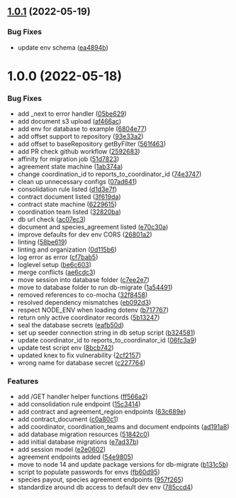 ## [1.0.1](https://github.com/Greenstand/treetracker-contract-api/compare/v1.0.0...v1.0.1) (2022-05-19)


### Bug Fixes

* update env schema ([ea4894b](https://github.com/Greenstand/treetracker-contract-api/commit/ea4894b721fe482225a949f36f7d2f486762f89a))

# 1.0.0 (2022-05-18)


### Bug Fixes

* add _next to error handler ([05be629](https://github.com/Greenstand/treetracker-contract-api/commit/05be629b3a41d8d6607276b5651361837c622303))
* add document s3 upload ([af466ac](https://github.com/Greenstand/treetracker-contract-api/commit/af466ac3672639621c863bed390099485d28aefc))
* add env for database to example ([6804e77](https://github.com/Greenstand/treetracker-contract-api/commit/6804e77efd3b464a92559db59bd08925f478fd5c))
* add offset support to repository ([93e33a2](https://github.com/Greenstand/treetracker-contract-api/commit/93e33a270058e215efceb0dc1635b0b4a537a71d))
* add offset to baseRepository getByFilter ([561f463](https://github.com/Greenstand/treetracker-contract-api/commit/561f463598abc516c7975ab4da21ea3bbe806d9f))
* add PR check github workflow ([2592683](https://github.com/Greenstand/treetracker-contract-api/commit/2592683d3988d777203b406f16f2cb470a7fcd8f))
* affinity for migration job ([51d7823](https://github.com/Greenstand/treetracker-contract-api/commit/51d78235157b5f49ddd0121c9993bd99c49911eb))
* agreement state machine ([1ab374a](https://github.com/Greenstand/treetracker-contract-api/commit/1ab374a122ad04607950f59f400b05311c078fec))
* change coordination_id to reports_to_coordinator_id ([74e3747](https://github.com/Greenstand/treetracker-contract-api/commit/74e3747064200c2538a765babf6f64939fba5cc0))
* clean up unnecessary configs ([07ad641](https://github.com/Greenstand/treetracker-contract-api/commit/07ad641472e138d410826a09b7d80c4df6fb0526))
* consolidation rule listed ([d1d3e7f](https://github.com/Greenstand/treetracker-contract-api/commit/d1d3e7f2a541119a7807f10abeba88b8f1335b11))
* contract document listed ([3f619da](https://github.com/Greenstand/treetracker-contract-api/commit/3f619da470228ad37c6b24c6c3cb745e06fc9523))
* contract state machine ([6229615](https://github.com/Greenstand/treetracker-contract-api/commit/62296154b6d42fd95703107ecb8a58e19dfa5980))
* coordination team listed ([32820ba](https://github.com/Greenstand/treetracker-contract-api/commit/32820bab0066eed0f0b5130293f15d38b26313bd))
* db url check ([ac07ec3](https://github.com/Greenstand/treetracker-contract-api/commit/ac07ec3668293a2ed14558a2d680233b0b1a33fd))
* document and species_agreement listed ([e70c30a](https://github.com/Greenstand/treetracker-contract-api/commit/e70c30a9ba323f584c7cdd778cca9012ee381d37))
* improve defaults for dev env CORS ([26801a2](https://github.com/Greenstand/treetracker-contract-api/commit/26801a220e0dc6d2557636014301123e8af15e89))
* linting ([58be619](https://github.com/Greenstand/treetracker-contract-api/commit/58be6198e28b1c4fb57776b0cade594bc4215f8c))
* linting and organization ([0d115b6](https://github.com/Greenstand/treetracker-contract-api/commit/0d115b620a4ea2dfb4c89a1edf800cb98eb55908))
* log error as error ([cf7bab5](https://github.com/Greenstand/treetracker-contract-api/commit/cf7bab5cc7f50a4c54750c1073d45b5f301d15ff))
* loglevel setup ([be6c603](https://github.com/Greenstand/treetracker-contract-api/commit/be6c603b078da9a847595dd55c9c9a4f8315a91b))
* merge conflicts ([ae6cdc3](https://github.com/Greenstand/treetracker-contract-api/commit/ae6cdc32a2cd63a0e820a3a44e4ac7576b589ce0))
* move session into database folder ([c7ee2e7](https://github.com/Greenstand/treetracker-contract-api/commit/c7ee2e7a4060ef6111bcd6471fd8f7037c9e9c09))
* move to database folder to run db-migrate ([1a54491](https://github.com/Greenstand/treetracker-contract-api/commit/1a544915b7fbfc250a090a0b48f5ab91e4ef0bca))
* removed references to co-mocha ([32f8458](https://github.com/Greenstand/treetracker-contract-api/commit/32f845870ee5262eb426099ef71c2300e2592245))
* resolved dependency mismatches ([eb092d3](https://github.com/Greenstand/treetracker-contract-api/commit/eb092d3431029cb9983736de2d9a36ecca2a693c))
* respect NODE_ENV when loading dotenv ([b717767](https://github.com/Greenstand/treetracker-contract-api/commit/b71776793d833613a5ad93b546f391017fd0558e))
* return only active coordinator records ([5b13247](https://github.com/Greenstand/treetracker-contract-api/commit/5b13247823eaa083cd5fc6e03c813050c85139f6))
* seal the database secrets ([eafb50d](https://github.com/Greenstand/treetracker-contract-api/commit/eafb50d0efec156e485d733f00fa3290ab2b96de))
* set up seeder connection string in db setup script ([b324581](https://github.com/Greenstand/treetracker-contract-api/commit/b324581147e09810cbbcfa53d92f3a306110525e))
* update coordinator_id to reports_to_coordinator_id ([06fc3a9](https://github.com/Greenstand/treetracker-contract-api/commit/06fc3a9bc32152055a155584c533316160e35ebb))
* update test script env ([8bcb742](https://github.com/Greenstand/treetracker-contract-api/commit/8bcb74251c67c9e08a0aa8907ea6ccdec5fcc22a))
* updated knex to fix vulnerability ([2cf2157](https://github.com/Greenstand/treetracker-contract-api/commit/2cf215742a434f292911e9a4e712a7dc1304fd73))
* wrong name for database secret ([c227764](https://github.com/Greenstand/treetracker-contract-api/commit/c2277647a37f1c6df8dd0d1d8952f1b1d6a74114))


### Features

* add /GET handler helper functions ([ff566a2](https://github.com/Greenstand/treetracker-contract-api/commit/ff566a2f065f829ee13a15aa3cf1ef9d38f66eba))
* add consolidation rule endpoint ([15c3414](https://github.com/Greenstand/treetracker-contract-api/commit/15c3414e7a5b95e722d43979dc1722f67420f048))
* add contract and agreement_region endpoints ([63c689e](https://github.com/Greenstand/treetracker-contract-api/commit/63c689ebf2cd9f212e21a800afc714e304655eaf))
* add contract_document ([c0a80c1](https://github.com/Greenstand/treetracker-contract-api/commit/c0a80c167f60cd553e79d603811835c8cc43a7c1))
* add coordinator, coordination_teams and document endpoints ([ad191a8](https://github.com/Greenstand/treetracker-contract-api/commit/ad191a895a6eee8629d3ee3e6968817ee38de8e0))
* add database migration resources ([51842c0](https://github.com/Greenstand/treetracker-contract-api/commit/51842c06c297a1c15657e895464e1491cdb58e49))
* add initial database migrations ([e7ad37b](https://github.com/Greenstand/treetracker-contract-api/commit/e7ad37b7616b302364900f5a6a43b4ad3b275c4b))
* add session model ([e2e0602](https://github.com/Greenstand/treetracker-contract-api/commit/e2e0602db86165f51fff7f5ff68457b8024f231b))
* agreement endpoints added ([54e9805](https://github.com/Greenstand/treetracker-contract-api/commit/54e9805ef2b6407aafb1ed7da6ab664c2b47a09f))
* move to node 14 and update package versions for db-migrate ([b131c5b](https://github.com/Greenstand/treetracker-contract-api/commit/b131c5ba94508ef0ec757bfbc1730624e84597fc))
* script to populate passwords for envs ([fb60d95](https://github.com/Greenstand/treetracker-contract-api/commit/fb60d953470818bed2f3a88b39f2a15f56de226c))
* species payout, species agreement endpoints ([957f265](https://github.com/Greenstand/treetracker-contract-api/commit/957f2651ca4b78c4bb451a9c0f08a24d02f5be17))
* standardize around db access to default dev env ([785ccd4](https://github.com/Greenstand/treetracker-contract-api/commit/785ccd4884a7e754f3a6bacbc40906d751fe439d))
